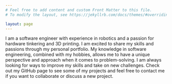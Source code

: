 ```yaml
---
# Feel free to add content and custom Front Matter to this file.
# To modify the layout, see https://jekyllrb.com/docs/themes/#overriding-theme-defaults

layout: page
---
```


I am a software engineer with experience in robotics and a passion for hardware tinkering and 3D printing. I am excited to share my skills and passions through my personal portfolio. My knowledge in software engineering, combined with my hobbies, allows me to have a unique perspective and approach when it comes to problem-solving. I am always looking for ways to improve my skills and take on new challenges. Check out my GitHub page to see some of my projects and feel free to contact me if you want to collaborate or discuss a new project.

